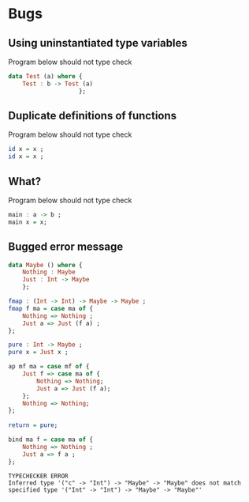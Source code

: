 # Bugs

## Using uninstantiated type variables

Program below should not type check

```hs
data Test (a) where {
    Test : b -> Test (a)
                    };
```

## Duplicate definitions of functions

Program below should not type check

```hs
id x = x ;
id x = x ;
```

## What?

Program below should not type check

```hs
main : a -> b ;
main x = x;
```

## Bugged error message
```hs
data Maybe () where {
    Nothing : Maybe
    Just : Int -> Maybe
    };

fmap : (Int -> Int) -> Maybe -> Maybe ;
fmap f ma = case ma of {
    Nothing => Nothing ;
    Just a => Just (f a) ;
};

pure : Int -> Maybe ;
pure x = Just x ;

ap mf ma = case mf of {
    Just f => case ma of {
        Nothing => Nothing;
        Just a => Just (f a);
    };
    Nothing => Nothing;
};
    
return = pure;

bind ma f = case ma of {
    Nothing => Nothing ;
    Just a => f a ;
};
```
```
TYPECHECKER ERROR
Inferred type '("c" -> "Int") -> "Maybe" -> "Maybe" does not match specified type '("Int" -> "Int") -> "Maybe" -> "Maybe"'
